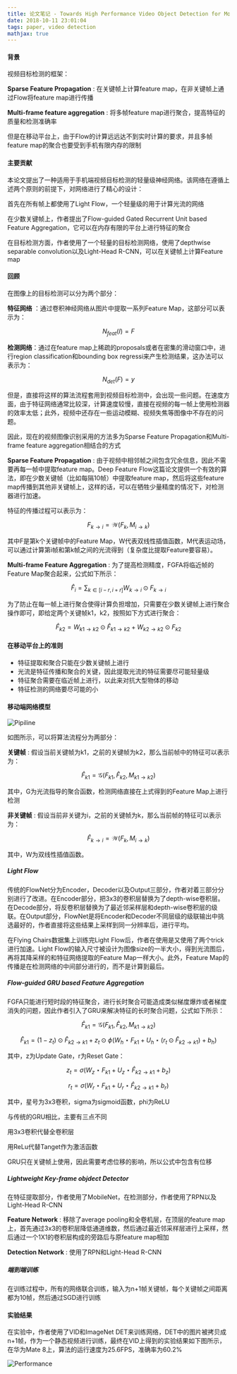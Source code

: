 ```yaml
---
title: 论文笔记 - Towards High Performance Video Object Detection for Mobiles
date: 2018-10-11 23:01:04
tags: paper, video detection
mathjax: true
---
```


#### 背景

视频目标检测的框架：

**Sparse Feature Propagation** : 在关键帧上计算feature map，在非关键帧上通过Flow将feature map进行传播

**Multi-frame feature aggregation** : 将多帧feature map进行聚合，提高特征的质量和检测准确率

但是在移动平台上，由于Flow的计算远远达不到实时计算的要求，并且多帧feature map的聚合也要受到手机有限内存的限制

<!--more-->

#### 主要贡献  

本论文提出了一种适用于手机端视频目标检测的轻量级神经网络。该网络在遵循上述两个原则的前提下，对网络进行了精心的设计：

首先在所有帧上都使用了Light Flow，一个轻量级的用于计算光流的网络

在少数关键帧上，作者提出了Flow-guided Gated Recurrent Unit based Feature Aggregation，它可以在内存有限的平台上进行特征的聚合

在目标检测方面，作者使用了一个轻量的目标检测网络，使用了depthwise separable convolution以及Light-Head R-CNN，可以在关键帧上计算Feature map

#### 回顾

在图像上的目标检测可以分为两个部分：

**特征网络** ：通过卷积神经网络从图片中提取一系列Feature Map，这部分可以表示为：

$$
N_{feat}(I)=F
$$

**检测网络**：通过在feature map上稀疏的proposals或者在密集的滑动窗口中，进行region classification和bounding box regressi来产生检测结果，这办法可以表示为：

$$
N_{det}(F) = y
$$

但是，直接将这样的算法流程套用到视频目标检测中，会出现一些问题。在速度方面，由于特征网络通常比较深，计算速度较慢，直接在视频的每一帧上使用检测器的效率太低；此外，视频中还存在一些运动模糊、视频失焦等图像中不存在的问题。

因此，现在的视频图像识别采用的方法多为Sparse Feature Propagation和Multi-frame feature aggregation相结合的方式

**Sparse Feature Propagation** : 由于视频中相邻帧之间包含冗余信息，因此不需要再每一帧中提取feature map。Deep Feature Flow这篇论文提供一个有效的算法，即在少数关键帧（比如每隔10帧）中提取feature map，然后将这些feature map传播到其他非关键帧上，这样的话，可以在牺牲少量精度的情况下，对检测器进行加速。

特征的传播过程可以表示为：

$$
F_{k \rightarrow i} = \mathcal{W}(F_k,M_{i \rightarrow k})
$$

其中F是第k个关键帧中的Feature Map，W代表双线性插值函数，M代表运动场，可以通过计算第i帧和第k帧之间的光流得到（复杂度比提取Feature要容易）。

**Multi-frame Feature Aggregation** : 为了提高检测精度，FGFA将临近帧的Feature Map聚合起来，公式如下所示： 

$$
\hat{F}_i = \sum_{k \in [i - r,i + r ]} W_{k \rightarrow i} \odot F_{k \rightarrow i}
$$

为了防止在每一帧上进行聚合使得计算负担增加，只需要在少数关键帧上进行聚合操作即可，即给定两个关键帧k1，k2，按照如下方式进行聚合： 

$$
\hat{F}_{k2} = W_{k1 \rightarrow k2} \odot \hat{F}_{k1 \rightarrow k2} + W_{k2 \rightarrow k2} \odot F_{k2}
$$

#### 在移动平台上的准则

- 特征提取和聚合只能在少数关键帧上进行
- 光流是特征传播和聚合的关键，因此提取光流的特征需要尽可能轻量级
- 特征聚合需要在临近帧上进行，以此来对抗大型物体的移动
- 特征检测的网络要尽可能的小

#### 移动端网络模型

![Pipiline](/images/VideoDetection/MobileVideoDetectionPipiline.png)

如图所示，可以将算法流程分为两部分：

**关键帧** : 假设当前关键帧为k1，之前的关键帧为k2，那么当前帧中的特征可以表示为： 

$$
\hat{F}_{k1} =\mathcal{G}(F_{k1},\hat{F}_{k2}, M_{k1 \rightarrow k2})
$$

其中，G为光流指导的聚合函数，检测网络直接在上式得到的Feature Map上进行检测

**非关键帧** : 假设当前非关键为i，之前的关键帧为k，那么当前帧的特征可以表示为： 

$$
\hat{F}_{k \rightarrow i} =\mathcal{W}(F_{k}, M_{i \rightarrow k})
$$

其中，W为双线性插值函数。

##### Light Flow

传统的FlowNet分为Encoder，Decoder以及Output三部分，作者对着三部分分别进行了改进。在Encoder部分，把3x3的卷积层替换为了depth-wise卷积层。在Decode部分，将反卷积层替换为了最近邻采样层和depth-wise卷积层的级联。在Output部分，FlowNet是将Encoder和Decoder不同层级的级联输出中挑选最好的，作者直接将这些结果上采样到同一分辨率后，进行平均。

在Flying Chairs数据集上训练完Light Flow后，作者在使用是又使用了两个trick进行加速。Light Flow的输入尺寸被设计为图像size的一半大小，得到光流图后，再将其降采样的和特征网络提取的Feature Map一样大小。此外，Feature Map的传播是在检测网络的中间部分进行的，而不是计算到最后。

##### Flow-guided GRU based Feature Aggregation

FGFA只能进行短时段的特征聚合，进行长时聚合可能造成类似梯度爆炸或者梯度消失的问题，因此作者引入了GRU来解决特征的长时聚合问题，公式如下所示： 

$$
\hat{F}_{k1} = \mathcal{G}(F_{k1},\hat{F}_{k2}, M_{k1 \rightarrow k2})
$$

$$
\hat{F}_{k1} = (1-z_t) \odot \hat{F}_{k2 \rightarrow k1} + z_t\odot \phi(W_h\star F_{k1}+U_h\star(r_t\odot\hat{F}_{k2 \rightarrow k1})+b_h)
$$

其中，z为Update Gate，r为Reset Gate： 

$$
z_t = \sigma(W_z \star F_{k1}+U_z \star  \hat{F}_{k2 \rightarrow k1} + b_z)
$$

$$
r_t = \sigma(W_r \star F_{k1}+U_r \star  \hat{F}_{k2 \rightarrow k1} + b_r)
$$

其中，星号为3x3卷积，sigma为sigmoid函数，phi为ReLU

与传统的GRU相比，主要有三点不同

用3x3卷积代替全卷积层

用ReLu代替Tanget作为激活函数

GRU只在关键帧上使用，因此需要考虑位移的影响，所以公式中包含有位移

##### Lightweight Key-frame objdect Detector

在特征提取部分，作者使用了MobileNet，在检测部分，作者使用了RPN以及Light-Head R-CNN

**Feature Network** : 移除了average pooling和全卷机层，在顶层的feature map上，首先通过3x3的卷积层降低通道维数，然后通过最近邻采样层进行上采样，然后通过一个1X1的卷积层构成的旁路后与原feature map相加

**Detection Network** : 使用了RPN和Light-Head R-CNN

##### 端到端训练

在训练过程中，所有的网络联合训练，输入为n+1帧关键帧，每个关键帧之间距离都为10帧，然后通过SGD进行训练

#### 实验结果

在实验中，作者使用了VID和ImageNet DET来训练网络，DET中的图片被拷贝成n+1帧，作为一个静态视频进行训练，最终在VID上得到的实验结果如下图所示，在华为Mate 8上，算法的运行速度为25.6FPS，准确率为60.2%

![Performance](/images/VideoDetection/MobileVideoDetectionPerformance.png)
